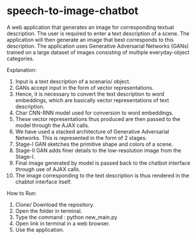 # speech-to-image-chatbot
A web application that generates an image for corresponding textual description. The user is required to enter a text description of a scene. The application will then generate an image that best corresponds to this description. The application uses Generative Adversarial Networks (GANs) trained on a large dataset of images consisting of multiple everyday-object categories.

Explanation:
1. Input is a text description of a scenario/ object.
2. GANs accept input in the form of vector representations.
3. Hence, it is necessary to convert the text description to word embeddings, which are basically vector representations of text description.
4. Char CNN-RNN model used for conversion to word embeddings.
5. These vector representations thus produced are then passed to the model through the AJAX calls.
6. We have used a stacked architecture of Generative Adversarial Networks. This is represented in the form of 2 stages.
7. Stage-I GAN sketches the primitive shape and colors of a scene.
8. Stage-II GAN adds finer details to the low-resolution image from the Stage-I.
9. Final image generated by model is passed back to the chatbot interface through use of AJAX calls.
10. The image corresponding to the text description is thus rendered in the chabtot interface itself.

How to Run:
1. Clone/ Download the repository.
2. Open the folder in terminal.
3. Type the command : python new_main.py
4. Open link in terminal in a web browser.
5. Use the application.
